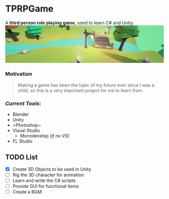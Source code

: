 # TPRPGame
A **third person role playing game**, used to learn C# and Unity.
![Background](https://github.com/SMIC-ComputerClub/TPRPGame/blob/master/Blender%20Files/bg.PNG)

### Motivation
>Making a game has been the topic of my future ever since I was a child, so this is a very important project for me to learn from. 

### _Current Tools_:
* Blender
* Unity
* ~Photoshop~
* Visual Studio
   * Monodevelop *(if no VS)*
* FL Studio

## TODO List
- [x] Create 3D Objects to be used in Unity
- [ ] Rig the 3D character for animation
- [ ] Learn and write the C# scripts
- [ ] Provide GUI for functional items
- [ ] Create a BGM
